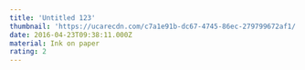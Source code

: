 ```yaml
---
title: 'Untitled 123'
thumbnail: 'https://ucarecdn.com/c7a1e91b-dc67-4745-86ec-279799672af1/'
date: 2016-04-23T09:38:11.000Z
material: Ink on paper
rating: 2
---
```

